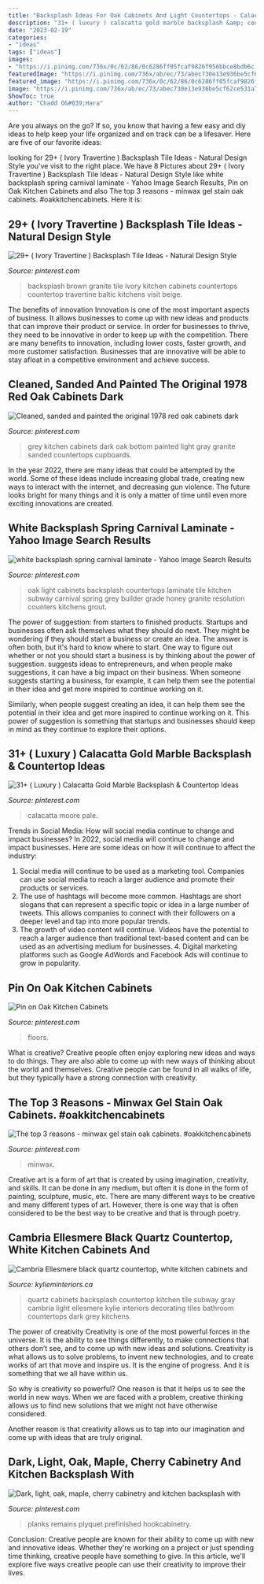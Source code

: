 ```yaml
---
title: "Backsplash Ideas For Oak Cabinets And Light Countertops - Calacatta Moore Pale"
description: "31+ ( luxury ) calacatta gold marble backsplash &amp; countertop ideas"
date: "2023-02-19"
categories:
- "ideas"
tags: ["ideas"]
images:
- "https://i.pinimg.com/736x/0c/62/86/0c6286ff05fcaf9826f956bbce8bdb6c.jpg"
featuredImage: "https://i.pinimg.com/736x/ab/ec/73/abec730e13e936be5cf62ce531a73e72.jpg"
featured_image: "https://i.pinimg.com/736x/0c/62/86/0c6286ff05fcaf9826f956bbce8bdb6c.jpg"
image: "https://i.pinimg.com/736x/ab/ec/73/abec730e13e936be5cf62ce531a73e72.jpg"
ShowToc: true
author: "Chadd O&#039;Hara"
---
```



Are you always on the go? If so, you know that having a few easy and diy ideas to help keep your life organized and on track can be a lifesaver. Here are five of our favorite ideas: 

	

		
looking for 29+ ( Ivory Travertine ) Backsplash Tile Ideas - Natural Design Style you've visit to the right place. We have 8 Pictures about 29+ ( Ivory Travertine ) Backsplash Tile Ideas - Natural Design Style like white backsplash spring carnival laminate - Yahoo Image Search Results, Pin on Oak Kitchen Cabinets and also The top 3 reasons - minwax gel stain oak cabinets. #oakkitchencabinets. Here it is:
		
    
## 29+ ( Ivory Travertine ) Backsplash Tile Ideas - Natural Design Style

<img loading=lazy src="https://i.pinimg.com/736x/a5/b0/fc/a5b0fc54a4d3c2a55922bc45c9bfe9ac.jpg" onerror="this.onerror=null;this.src='https://tse3.mm.bing.net/th?id=OIP.uP9UfoFxmfiXnhcwphmN_wHaNU&amp;pid=15.1';" alt="29+ ( Ivory Travertine ) Backsplash Tile Ideas - Natural Design Style">

_Source: pinterest.com_

>backsplash brown granite tile ivory kitchen cabinets countertops countertop travertine baltic kitchens visit beige. 

	

The benefits of innovation
Innovation is one of the most important aspects of business. It allows businesses to come up with new ideas and products that can improve their product or service. In order for businesses to thrive, they need to be innovative in order to keep up with the competition. There are many benefits to innovation, including lower costs, faster growth, and more customer satisfaction. Businesses that are innovative will be able to stay afloat in a competitive environment and achieve success.

    
## Cleaned, Sanded And Painted The Original 1978 Red Oak Cabinets Dark

<img loading=lazy src="https://i.pinimg.com/736x/2a/52/67/2a5267fd03ace70d6a599a6594cd72dd--grey-tiles-oak-cabinets.jpg" onerror="this.onerror=null;this.src='https://tse2.mm.bing.net/th?id=OIP.ts0DJXt0EMIH7qTUqbuq_wHaJ3&amp;pid=15.1';" alt="Cleaned, sanded and painted the original 1978 red oak cabinets dark">

_Source: pinterest.com_

>grey kitchen cabinets dark oak bottom painted light gray granite sanded countertops cupboards. 

	

In the year 2022, there are many ideas that could be attempted by the world. Some of these ideas include increasing global trade, creating new ways to interact with the internet, and decreasing gun violence. The future looks bright for many things and it is only a matter of time until even more exciting innovations are created.

    
## White Backsplash Spring Carnival Laminate - Yahoo Image Search Results

<img loading=lazy src="https://i.pinimg.com/736x/ab/ec/73/abec730e13e936be5cf62ce531a73e72.jpg" onerror="this.onerror=null;this.src='https://tse2.mm.bing.net/th?id=OIP.yqv0PpHJkQSxXl6cg6WwIAHaFj&amp;pid=15.1';" alt="white backsplash spring carnival laminate - Yahoo Image Search Results">

_Source: pinterest.com_

>oak light cabinets backsplash countertops laminate tile kitchen subway carnival spring grey builder grade honey granite resolution counters kitchens grout. 

	

The power of suggestion: from starters to finished products.
Startups and businesses often ask themselves what they should do next. They might be wondering if they should start a business or create an idea. The answer is often both, but it's hard to know where to start. One way to figure out whether or not you should start a business is by thinking about the power of suggestion. 
 suggests ideas to entrepreneurs, and when people make suggestions, it can have a big impact on their business. When someone suggests starting a business, for example, it can help them see the potential in their idea and get more inspired to continue working on it. 

Similarly, when people suggest creating an idea, it can help them see the potential in their idea and get more inspired to continue working on it. This power of suggestion is something that startups and businesses should keep in mind as they continue to explore their options.

    
## 31+ ( Luxury ) Calacatta Gold Marble Backsplash &amp; Countertop Ideas

<img loading=lazy src="https://i.pinimg.com/736x/8c/38/f8/8c38f80ecc161306f5d2cbf7a7b83784.jpg" onerror="this.onerror=null;this.src='https://tse1.mm.bing.net/th?id=OIP.MrcuFBZdaUTGBD38719mywHaNU&amp;pid=15.1';" alt="31+ ( Luxury ) Calacatta Gold Marble Backsplash &amp; Countertop Ideas">

_Source: pinterest.com_

>calacatta moore pale. 

	

Trends in Social Media: How will social media continue to change and impact businesses?
In 2022, social media will continue to change and impact businesses. Here are some ideas on how it will continue to affect the industry: 
1. Social media will continue to be used as a marketing tool. Companies can use social media to reach a larger audience and promote their products or services. 
2. The use of hashtags will become more common. Hashtags are short slogans that can represent a specific topic or idea in a large number of tweets. This allows companies to connect with their followers on a deeper level and tap into more popular trends. 
3. The growth of video content will continue. Videos have the potential to reach a larger audience than traditional text-based content and can be used as an advertising medium for businesses. 4. Digital marketing platforms such as Google AdWords and Facebook Ads will continue to grow in popularity.

    
## Pin On Oak Kitchen Cabinets

<img loading=lazy src="https://i.pinimg.com/736x/0c/62/86/0c6286ff05fcaf9826f956bbce8bdb6c.jpg" onerror="this.onerror=null;this.src='https://tse3.mm.bing.net/th?id=OIP._-koausAu1qRhvKhsRGgygHaE7&amp;pid=15.1';" alt="Pin on Oak Kitchen Cabinets">

_Source: pinterest.com_

>floors. 

	

What is creative?
Creative people often enjoy exploring new ideas and ways to do things. They are also able to come up with new ways of thinking about the world and themselves. Creative people can be found in all walks of life, but they typically have a strong connection with creativity.

    
## The Top 3 Reasons - Minwax Gel Stain Oak Cabinets. #oakkitchencabinets

<img loading=lazy src="https://i.pinimg.com/736x/ba/f9/3f/baf93f847a3015adc8cee7d8cfbc4924.jpg" onerror="this.onerror=null;this.src='https://tse4.mm.bing.net/th?id=OIP.x_kMENcCWM3NCfUmW0T9ZgAAAA&amp;pid=15.1';" alt="The top 3 reasons - minwax gel stain oak cabinets. #oakkitchencabinets">

_Source: pinterest.com_

>minwax. 

	

Creative art is a form of art that is created by using imagination, creativity, and skills. It can be done in any medium, but often it is done in the form of painting, sculpture, music, etc. There are many different ways to be creative and many different types of art. However, there is one way that is often considered to be the best way to be creative and that is through poetry.

    
## Cambria Ellesmere Black Quartz Countertop, White Kitchen Cabinets And

<img loading=lazy src="https://www.kylieminteriors.ca/wp-content/uploads/2015/02/Cambria-Ellesmere-black-quartz-countertop-white-kitchen-cabinets-and-off-white-light-gray-subway-tile-backsplash.-Kylie-M-Interiors-Decorating-and-Design.jpg" onerror="this.onerror=null;this.src='https://tse3.mm.bing.net/th?id=OIP.WPhqcauEnArDZdz_R13kvQHaLG&amp;pid=15.1';" alt="Cambria Ellesmere black quartz countertop, white kitchen cabinets and">

_Source: kylieminteriors.ca_

>quartz cabinets backsplash countertop kitchen tile subway gray cambria light ellesmere kylie interiors decorating tiles bathroom countertops dark grey kitchens. 

	

The power of creativity
Creativity is one of the most powerful forces in the universe. It is the ability to see things differently, to make connections that others don’t see, and to come up with new ideas and solutions.
Creativity is what allows us to solve problems, to invent new technologies, and to create works of art that move and inspire us. It is the engine of progress. And it is something that we all have within us.

So why is creativity so powerful? One reason is that it helps us to see the world in new ways. When we are faced with a problem, creative thinking allows us to find new solutions that we might not have otherwise considered.

Another reason is that creativity allows us to tap into our imagination and come up with ideas that are truly original.

    
## Dark, Light, Oak, Maple, Cherry Cabinetry And Kitchen Backsplash With

<img loading=lazy src="https://i.pinimg.com/736x/7c/8e/56/7c8e5669b36a619e5eb6cbd15d5501bd.jpg" onerror="this.onerror=null;this.src='https://tse2.mm.bing.net/th?id=OIP.tRGwnTtMzXaiHC4cOeJE4wHaLc&amp;pid=15.1';" alt="Dark, light, oak, maple, cherry cabinetry and kitchen backsplash with">

_Source: pinterest.com_

>planks remains plyquet prefinished hookcabinetry. 

	

Conclusion:
Creative people are known for their ability to come up with new and innovative ideas. Whether they're working on a project or just spending time thinking, creative people have something to give. In this article, we'll explore five ways creative people can use their creativity to improve their lives.

